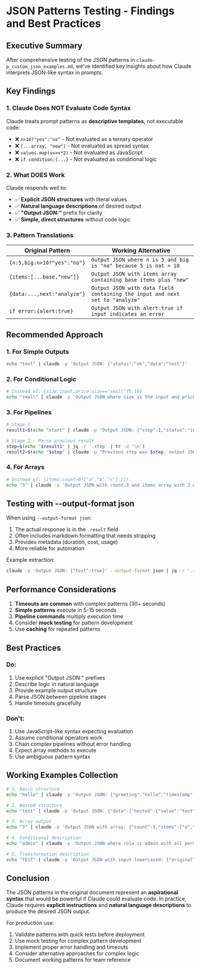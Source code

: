 # JSON Patterns Testing - Findings and Best Practices

## Executive Summary

After comprehensive testing of the JSON patterns in `claude-p_custom_json_examples.md`, we've identified key insights about how Claude interprets JSON-like syntax in prompts.

## Key Findings

### 1. Claude Does NOT Evaluate Code Syntax

Claude treats prompt patterns as **descriptive templates**, not executable code:

- ❌ `n>10?"yes":"no"` - Not evaluated as a ternary operator
- ❌ `[...array, "new"]` - Not evaluated as spread syntax  
- ❌ `values.map(v=>v*2)` - Not evaluated as JavaScript
- ❌ `if condition:{...}` - Not evaluated as conditional logic

### 2. What DOES Work

Claude responds well to:

- ✅ **Explicit JSON structures** with literal values
- ✅ **Natural language descriptions** of desired output
- ✅ **"Output JSON:"** prefix for clarity
- ✅ **Simple, direct structures** without code logic

### 3. Pattern Translations

| Original Pattern | Working Alternative |
|-----------------|-------------------|
| `{n:5,big:n>10?"yes":"no"}` | `Output JSON where n is 5 and big is "no" because 5 is not > 10` |
| `{items:[...base,"new"]}` | `Output JSON with items array containing base items plus "new"` |
| `{data:...,next:"analyze"}` | `Output JSON with data field containing the input and next set to "analyze"` |
| `if error:{alert:true}` | `Output JSON with alert:true if input indicates an error` |

## Recommended Approach

### 1. For Simple Outputs
```bash
echo "test" | claude -p 'Output JSON: {"status":"ok","data":"test"}'
```

### 2. For Conditional Logic
```bash
# Instead of: {size:input,price:size=="small"?5:10}
echo "small" | claude -p 'Output JSON where size is the input and price is 5 for small, 10 otherwise'
```

### 3. For Pipelines
```bash
# Stage 1
result1=$(echo "start" | claude -p 'Output JSON: {"step":1,"status":"init"}' --output-format json | jq -r '.result')

# Stage 2 - Parse previous result
step=$(echo "$result1" | jq -r '.step' | tr -d '\n')
result2=$(echo "$step" | claude -p "Previous step was $step, output JSON: {\"step\":2,\"prev\":$step}")
```

### 4. For Arrays
```bash
# Instead of: {items:count>0?["a","b","c"]:[]}
echo "3" | claude -p 'Output JSON with count:3 and items array with 3 elements if count > 0'
```

## Testing with --output-format json

When using `--output-format json`:

1. The actual response is in the `.result` field
2. Often includes markdown formatting that needs stripping
3. Provides metadata (duration, cost, usage)
4. More reliable for automation

Example extraction:
```bash
claude -p 'Output JSON: {"test":true}' --output-format json | jq -r '.result' | tail -n +2
```

## Performance Considerations

1. **Timeouts are common** with complex patterns (30+ seconds)
2. **Simple patterns** execute in 5-15 seconds
3. **Pipeline commands** multiply execution time
4. Consider **mock testing** for pattern development
5. Use **caching** for repeated patterns

## Best Practices

### Do:
1. Use explicit "Output JSON:" prefixes
2. Describe logic in natural language
3. Provide example output structure
4. Parse JSON between pipeline stages
5. Handle timeouts gracefully

### Don't:
1. Use JavaScript-like syntax expecting evaluation
2. Assume conditional operators work
3. Chain complex pipelines without error handling
4. Expect array methods to execute
5. Use ambiguous pattern syntax

## Working Examples Collection

```bash
# 1. Basic structure
echo "hello" | claude -p 'Output JSON: {"greeting":"hello","timestamp":12345}'

# 2. Nested structure  
echo "test" | claude -p 'Output JSON: {"data":{"nested":{"value":"test"}}}'

# 3. Array output
echo "3" | claude -p 'Output JSON with array: {"count":3,"items":["a","b","c"]}'

# 4. Conditional description
echo "admin" | claude -p 'Output JSON where role is admin with all permissions: {"role":"admin","perms":["all"]}'

# 5. Transformation description
echo "TEST" | claude -p 'Output JSON with input lowercased: {"original":"TEST","lower":"test"}'
```

## Conclusion

The JSON patterns in the original document represent an **aspirational syntax** that would be powerful if Claude could evaluate code. In practice, Claude requires **explicit instructions** and **natural language descriptions** to produce the desired JSON output.

For production use:
1. Validate patterns with quick tests before deployment
2. Use mock testing for complex pattern development
3. Implement proper error handling and timeouts
4. Consider alternative approaches for complex logic
5. Document working patterns for team reference